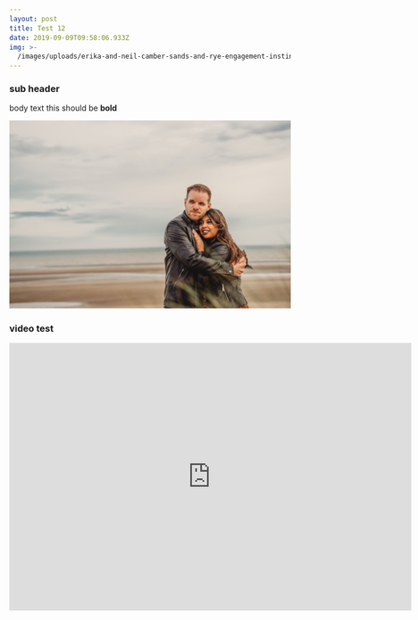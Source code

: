 ```yaml
---
layout: post
title: Test 12
date: 2019-09-09T09:58:06.933Z
img: >-
  /images/uploads/erika-and-neil-camber-sands-and-rye-engagement-instinct-wedding-093.jpg
---
```

### sub header

body text this should be **bold**

![](/images/uploads/erika-and-neil-camber-sands-and-rye-engagement-instinct-wedding-093.jpg)



### video test

<iframe title="vimeo-player" src="https://player.vimeo.com/video/284338083" width="720" height="480" frameborder="0" allowfullscreen></iframe>
